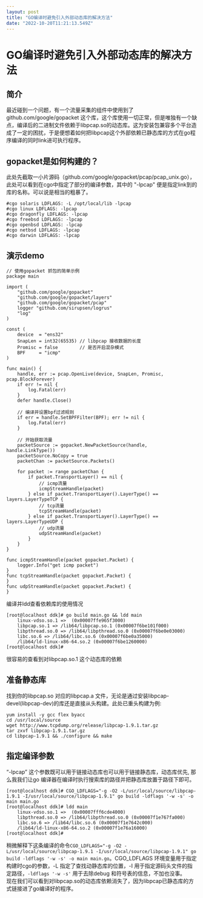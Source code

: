 ```yaml
---
layout: post
title: "GO编译时避免引入外部动态库的解决方法"
date: "2022-10-20T11:21:13.549Z"
---
```

GO编译时避免引入外部动态库的解决方法
===================

简介
--

最近碰到一个问题，有一个流量采集的组件中使用到了github.com/google/gopacket 这个库，这个库使用一切正常，但是唯独有一个缺点，编译后的二进制文件依赖于libpcap.so的动态库。这为安装包兼容多个平台造成了一定的困扰，于是便想着如何把libpcap这个外部依赖已静态库的方式在go程序编译的同时link进可执行程序。

gopacket是如何构建的？
---------------

此处先截取一小片源码（github.com/google/gopacket/pcap/pcap\_unix.go），此处可以看到在cgo中指定了部分的编译参数，其中的 "-lpcap" 便是指定link到的库的名称。可以说是相当的粗暴了。

    #cgo solaris LDFLAGS: -L /opt/local/lib -lpcap
    #cgo linux LDFLAGS: -lpcap
    #cgo dragonfly LDFLAGS: -lpcap
    #cgo freebsd LDFLAGS: -lpcap
    #cgo openbsd LDFLAGS: -lpcap
    #cgo netbsd LDFLAGS: -lpcap
    #cgo darwin LDFLAGS: -lpcap
    

演示demo
------

    // 使用gopacket 抓包的简单示例
    package main
    
    import (
    	"github.com/google/gopacket"
    	"github.com/google/gopacket/layers"
    	"github.com/google/gopacket/pcap"
    	logger "github.com/sirupsen/logrus"
    	"log"
    )
    
    const (
    	device  = "ens32"
    	SnapLen = int32(65535) // libpcap 接收数据的长度
    	Promisc = false        // 是否开启混杂模式
    	BPF     = "icmp"
    )
    
    func main() {
    	handle, err := pcap.OpenLive(device, SnapLen, Promisc, pcap.BlockForever)
    	if err != nil {
    		log.Fatal(err)
    	}
    	defer handle.Close()
    
    	// 编译并设置bpf过滤规则
    	if err = handle.SetBPFFilter(BPF); err != nil {
    		log.Fatal(err)
    	}
    
    	// 开始获取流量
    	packetSource := gopacket.NewPacketSource(handle, handle.LinkType())
    	packetSource.NoCopy = true
    	packetChan := packetSource.Packets()
    
    	for packet := range packetChan {
    		if packet.TransportLayer() == nil {
    			// icmp流量
    			icmpStreamHandle(packet)
    		} else if packet.TransportLayer().LayerType() == layers.LayerTypeTCP {
    			// tcp流量
    			tcpStreamHandle(packet)
    		} else if packet.TransportLayer().LayerType() == layers.LayerTypeUDP {
    			// udp流量
    			udpStreamHandle(packet)
    		}
    	}
    }
    
    func icmpStreamHandle(packet gopacket.Packet) {
    	logger.Info("get icmp packet")
    }
    func tcpStreamHandle(packet gopacket.Packet) {
    }
    func udpStreamHandle(packet gopacket.Packet) {
    }
    

编译并ldd查看依赖库的使用情况

    [root@localhost ddk]# go build main.go && ldd main
    	linux-vdso.so.1 =>  (0x00007ffe965f3000)
    	libpcap.so.1 => /lib64/libpcap.so.1 (0x00007f6be101f000)
    	libpthread.so.0 => /lib64/libpthread.so.0 (0x00007f6be0e03000)
    	libc.so.6 => /lib64/libc.so.6 (0x00007f6be0a35000)
    	/lib64/ld-linux-x86-64.so.2 (0x00007f6be1260000)
    [root@localhost ddk]# 
    

很容易的查看到对libpcap.so.1 这个动态库的依赖

准备静态库
-----

找到你的libpcap.so 对应的libpcap.a 文件，无论是通过安装libpcap-devel(libpcap-dev)的库还是直接从头构建。此处已重头构建为例:

    yum install -y gcc flex byacc
    cd /usr/local/source
    wget http://www.tcpdump.org/release/libpcap-1.9.1.tar.gz
    tar zxvf libpcap-1.9.1.tar.gz
    cd libpcap-1.9.1 && ./configure && make
    

指定编译参数
------

“-lpcap” 这个参数既可以用于链接动态库也可以用于链接静态库，动态库优先, 那么我我们让go 编译器在编译时执行搜索库的路径并把静态库放置于路径下即可。

    [root@localhost ddk]# CGO_LDFLAGS="-g -O2 -L/usr/local/source/libpcap-1.9.1 -I/usr/local/source/libpcap-1.9.1" go build -ldflags '-w -s' -o main main.go
    [root@localhost ddk]# ldd main
    	linux-vdso.so.1 =>  (0x00007fff6cde4000)
    	libpthread.so.0 => /lib64/libpthread.so.0 (0x00007f1e767fa000)
    	libc.so.6 => /lib64/libc.so.6 (0x00007f1e7642c000)
    	/lib64/ld-linux-x86-64.so.2 (0x00007f1e76a16000)
    [root@localhost ddk]# 
    

稍微解释下这条编译的命令`CGO_LDFLAGS="-g -O2 -L/usr/local/source/libpcap-1.9.1 -I/usr/local/source/libpcap-1.9.1" go build -ldflags '-w -s' -o main main.go`。CGO\_LDFLAGS 环境变量用于指定构建时cgo的参数，-L 指定了查找动静态库的位置，-I 用于指定源码头文件的指定路径，`-ldflags '-w -s'` 用于去除debug 和符号表的信息，不加也没事。  
现在我们可以看到对libpcap.so的动态库依赖消失了，因为libpcap已静态库的方式链接进了go编译好的程序。